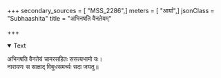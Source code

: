 +++
secondary_sources = [ "MSS_2286",]
meters = [ "आर्या",]
jsonClass = "Subhaashita"
title = "अभिनषति वैनतेयम्"

+++

<details open><summary>Text</summary>

अभिनषति वैनतेयं चामरसहितः ससत्यभामो यः।  
नारायणः स साक्षाद् विबुधसमर्च्यः सदा जयतु॥
</details>
